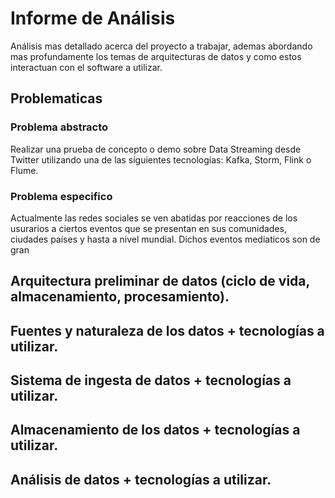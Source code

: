 # Informe de Análisis
Análisis mas detallado acerca del proyecto a trabajar, ademas abordando mas profundamente los temas de arquitecturas de datos y como estos interactuan con el software a utilizar.

## Problematicas

### Problema abstracto

Realizar una prueba de concepto o demo sobre Data Streaming desde Twitter utilizando una de las siguientes tecnologías: Kafka, Storm, Flink o Flume.

### Problema especifico

Actualmente las redes sociales se ven abatidas por reacciones de los usurarios a ciertos eventos que se presentan en sus comunidades, ciudades países y hasta a nivel mundial. Dichos eventos mediaticos son de gran

## Arquitectura preliminar de datos (ciclo de vida, almacenamiento, procesamiento).


## Fuentes y naturaleza de los datos + tecnologías a utilizar.

## Sistema de ingesta de datos + tecnologías a utilizar.

## Almacenamiento de los datos + tecnologías a utilizar.

## Análisis de datos + tecnologías a utilizar.
<!--stackedit_data:
eyJoaXN0b3J5IjpbMjAzMDA4ODUwMCwtNDg2Mzk4NDYyLC0xMj
A1Mzc4MjEsLTE4MzA5ODE1NjAsLTIwODg3NDY2MTIsOTgzNjQ2
NTA2XX0=
-->